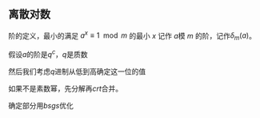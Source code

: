 ## 离散对数

阶的定义，最小的满足 $a^x ≡ 1 \mod m$ 的最小 $x$ 记作 $a$模 $m$ 的阶，记作$δ_m(a)$。

假设$a$的阶是$q^c$，$q$是质数

然后我们考虑$q$进制从低到高确定这一位的值

如果不是素数幂，先分解再$crt$合并。

确定部分用$bsgs$优化





